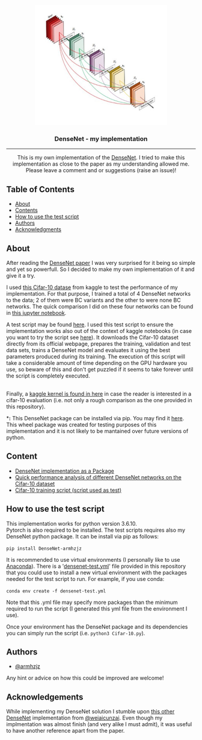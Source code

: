 <p align="center">
  <a href="https://arxiv.org/abs/1608.06993" rel="noopener">
 <img width=350px height=320px src="./densenet-arch.png" alt="DenseNet architecture image"></a>
</p>

<h3 align="center">DenseNet - my implementation</h3>


---

<p align="center"> This is my own implementation of the <a href="https://arxiv.org/abs/1608.06993" rel="noopener">DenseNet</a>. I tried to make this implementation as close to the paper as my understanding allowed me. Please leave a comment and or suggestions (raise an issue)!
    <br> 
</p>

## Table of Contents

- [About](#about)
- [Contents](#content)
- [How to use the test script](#scriptUssage)
- [Authors](#authors)
- [Acknowledgments](#acknowledgement)

## About <a name = "about"></a>

After reading the [DenseNet paper](https://arxiv.org/abs/1608.06993) I was very surprised for it being so simple and yet so powerfull. So I decided to make my own implementation of it and give it a try.<br>

I used [this Cifar-10 datase](https://www.kaggle.com/emadtolba/cifar10-comp) from kaggle to test the performance of my implementation. For that purpose, I trained a total of 4 DenseNet networks to the data; 2 of them were BC variants and the other to were none BC networks. The quick comparison I did on these four networks can be found in [this jupyter notebook](performance_Analysis/Cifar-10_performanceTest.ipynb).

A test script may be found [here](https://github.com/armhzjz/DenseNet/tree/master/tests/Cifar-10). I used this test script to ensure the implementation works also out of the context of kaggle notebooks (in case you want to try the script see [here](#scriptUssage)). It downloads the Cifar-10 dataset directly from its official webpage, prepares the training, validation and test data sets, trains a DenseNet model and evaluates it using the best parameters produced during its training. The execution of this script will take a considerable amount of time depending on the GPU hardware you use, so beware of this and don't get puzzled if it seems to take forever until the script is completely executed.

<br>Finally, a [kaggle kernel is found in here](https://www.kaggle.com/ahernandez1/mydensenet-implementation) in case the reader is interested in a cifar-10 evaluation (i.e. not only a rough comparison as the one provided in this repository).

***:** This DenseNet package can be installed via pip. You may find it [here](https://pypi.org/project/DenseNet-armhzjz/). This wheel package was created for testing purposes of this implementation and it is not likely to be mantained over future versions of python.

## Content <a name = "content"></a>

* [DenseNet implementation as a Package](https://github.com/armhzjz/DenseNet/tree/master/DenseNet)
* [Quick performance analysis of different DenseNet networks on the Cifar-10 dataset](https://github.com/armhzjz/DenseNet/tree/master/performance_Analysis)
* [Cifar-10 training script (script used as test)](https://github.com/armhzjz/DenseNet/tree/master/tests/Cifar-10)

## How to use the test script <a name="scriptUssage"></a>

This implementation works for python version 3.6.10.<br>
Pytorch is also required to be installed.
The test scripts requires also my DenseNet python package. It can be install via pip as follows:<br>

`pip install DenseNet-armhzjz`

It is recommended to use virtual environments (I personally like to use [Anaconda](https://anaconda.org/)). There is a '[densenet-test.yml](https://github.com/armhzjz/DenseNet/blob/master/tests/Cifar-10/densenet-test.yml)' file provided in this repository that you could use to install a new virtual environment with the packages needed for the test script to run. For example, if you use conda:<br>

`conda env create -f densenet-test.yml`

Note that this .yml file may specify more packages than the minimum required to run the script (I generated this yml file from the environment I use).

Once your environment has the DenseNet package and its dependencies you can simply run the script (i.e. `python3 Cifar-10.py`).

## Authors <a name = "authors"></a>

- [@armhzjz](https://github.com/armhzjz)

Any hint or advice on how this could be improved are welcome!

## Acknowledgements <a name = "acknowledgement"></a>

While implementing my DenseNet solution I stumble upon [this other DenseNet](https://github.com/weiaicunzai/pytorch-cifar100) implementation from [@weiaicunzai](https://github.com/weiaicunzai). Even though my implmentation was almost finish (and very alike I must admit), it was useful to have another reference apart from the paper.

